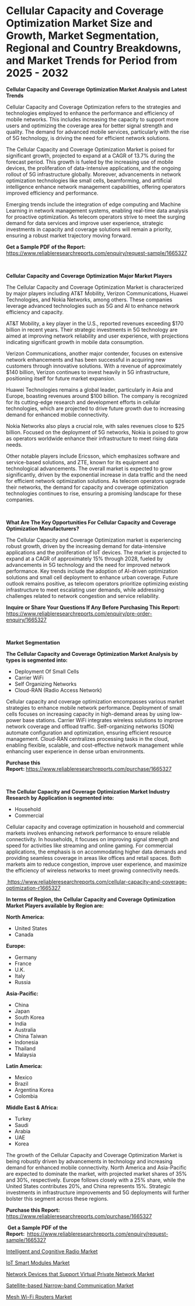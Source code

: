 <p><h1>Cellular Capacity and Coverage Optimization Market Size and Growth, Market Segmentation, Regional and Country Breakdowns, and Market Trends for Period from 2025 -  2032</h1></p><p><strong>Cellular Capacity and Coverage Optimization Market Analysis and Latest Trends</strong></p>
<p><p>Cellular Capacity and Coverage Optimization refers to the strategies and technologies employed to enhance the performance and efficiency of mobile networks. This includes increasing the capacity to support more users and optimizing the coverage area for better signal strength and quality. The demand for advanced mobile services, particularly with the rise of 5G technology, is driving the need for efficient network solutions.</p><p>The Cellular Capacity and Coverage Optimization Market is poised for significant growth, projected to expand at a CAGR of 13.7% during the forecast period. This growth is fueled by the increasing use of mobile devices, the proliferation of data-intensive applications, and the ongoing rollout of 5G infrastructure globally. Moreover, advancements in network optimization technologies like small cells, beamforming, and artificial intelligence enhance network management capabilities, offering operators improved efficiency and performance.</p><p>Emerging trends include the integration of edge computing and Machine Learning in network management systems, enabling real-time data analysis for proactive optimization. As telecom operators strive to meet the surging demand for data services and improve user experience, strategic investments in capacity and coverage solutions will remain a priority, ensuring a robust market trajectory moving forward.</p></p>
<p><strong>Get a Sample PDF of the Report:&nbsp;</strong> <a href="https://www.reliableresearchreports.com/enquiry/request-sample/1665327?utm_campaign=118&utm_medium=2&utm_source=Github&utm_content=ia&utm_term=15022025&utm_id=cellular-capacity-and-coverage-optimization">https://www.reliableresearchreports.com/enquiry/request-sample/1665327</a></p>
<p>&nbsp;</p>
<p><strong>Cellular Capacity and Coverage Optimization Major Market Players</strong></p>
<p><p>The Cellular Capacity and Coverage Optimization Market is characterized by major players including AT&T Mobility, Verizon Communications, Huawei Technologies, and Nokia Networks, among others. These companies leverage advanced technologies such as 5G and AI to enhance network efficiency and capacity.</p><p>AT&T Mobility, a key player in the U.S., reported revenues exceeding $170 billion in recent years. Their strategic investments in 5G technology are aimed at improving network reliability and user experience, with projections indicating significant growth in mobile data consumption.</p><p>Verizon Communications, another major contender, focuses on extensive network enhancements and has been successful in acquiring new customers through innovative solutions. With a revenue of approximately $140 billion, Verizon continues to invest heavily in 5G infrastructure, positioning itself for future market expansion.</p><p>Huawei Technologies remains a global leader, particularly in Asia and Europe, boasting revenues around $100 billion. The company is recognized for its cutting-edge research and development efforts in cellular technologies, which are projected to drive future growth due to increasing demand for enhanced mobile connectivity.</p><p>Nokia Networks also plays a crucial role, with sales revenues close to $25 billion. Focused on the deployment of 5G networks, Nokia is poised to grow as operators worldwide enhance their infrastructure to meet rising data needs.</p><p>Other notable players include Ericsson, which emphasizes software and service-based solutions, and ZTE, known for its equipment and technological advancements. The overall market is expected to grow significantly, driven by the exponential increase in data traffic and the need for efficient network optimization solutions. As telecom operators upgrade their networks, the demand for capacity and coverage optimization technologies continues to rise, ensuring a promising landscape for these companies.</p></p>
<p>&nbsp;</p>
<p><strong>What Are The Key Opportunities For Cellular Capacity and Coverage Optimization Manufacturers?</strong></p>
<p><p>The Cellular Capacity and Coverage Optimization market is experiencing robust growth, driven by the increasing demand for data-intensive applications and the proliferation of IoT devices. The market is projected to expand at a CAGR of approximately 15% through 2028, fueled by advancements in 5G technology and the need for improved network performance. Key trends include the adoption of AI-driven optimization solutions and small cell deployment to enhance urban coverage. Future outlook remains positive, as telecom operators prioritize optimizing existing infrastructure to meet escalating user demands, while addressing challenges related to network congestion and service reliability.</p></p>
<p><strong>Inquire or Share Your Questions If Any Before Purchasing This Report:</strong> <a href="https://www.reliableresearchreports.com/enquiry/pre-order-enquiry/1665327?utm_campaign=118&utm_medium=2&utm_source=Github&utm_content=ia&utm_term=15022025&utm_id=cellular-capacity-and-coverage-optimization">https://www.reliableresearchreports.com/enquiry/pre-order-enquiry/1665327</a></p>
<p>&nbsp;</p>
<p><strong>Market Segmentation</strong></p>
<p><strong>The Cellular Capacity and Coverage Optimization Market Analysis by types is segmented into:</strong></p>
<p><ul><li>Deployment Of Small Cells</li><li>Carrier WiFi</li><li>Self Organizing Networks</li><li>Cloud-RAN (Radio Access Network)</li></ul></p>
<p><p>Cellular capacity and coverage optimization encompasses various market strategies to enhance mobile network performance. Deployment of small cells focuses on increasing capacity in high-demand areas by using low-power base stations. Carrier WiFi integrates wireless solutions to improve network coverage and offload traffic. Self-organizing networks (SON) automate configuration and optimization, ensuring efficient resource management. Cloud-RAN centralizes processing tasks in the cloud, enabling flexible, scalable, and cost-effective network management while enhancing user experience in dense urban environments.</p></p>
<p><strong>Purchase this Report:&nbsp;</strong><a href="https://www.reliableresearchreports.com/purchase/1665327?utm_campaign=118&utm_medium=2&utm_source=Github&utm_content=ia&utm_term=15022025&utm_id=cellular-capacity-and-coverage-optimization">https://www.reliableresearchreports.com/purchase/1665327</a></p>
<p>&nbsp;</p>
<p><strong>The Cellular Capacity and Coverage Optimization Market Industry Research by Application is segmented into:</strong></p>
<p><ul><li>Household</li><li>Commercial</li></ul></p>
<p><p>Cellular capacity and coverage optimization in household and commercial markets involves enhancing network performance to ensure reliable connectivity. In households, it focuses on improving signal strength and speed for activities like streaming and online gaming. For commercial applications, the emphasis is on accommodating higher data demands and providing seamless coverage in areas like offices and retail spaces. Both markets aim to reduce congestion, improve user experience, and maximize the efficiency of wireless networks to meet growing connectivity needs.</p></p>
<p><a href="https://www.reliableresearchreports.com/cellular-capacity-and-coverage-optimization-r1665327?utm_campaign=118&utm_medium=2&utm_source=Github&utm_content=ia&utm_term=15022025&utm_id=cellular-capacity-and-coverage-optimization">&nbsp;https://www.reliableresearchreports.com/cellular-capacity-and-coverage-optimization-r1665327</a></p>
<p><strong>In terms of Region, the Cellular Capacity and Coverage Optimization Market Players available by Region are:</strong></p>
<p>
    <p> <strong> North America: </strong>
        <ul>
            <li>United States</li>
            <li>Canada</li>
        </ul>
        </p> 
    <p> <strong> Europe: </strong>
        <ul>
            <li>Germany</li>
            <li>France</li>
            <li>U.K.</li>
            <li>Italy</li>
            <li>Russia</li>
        </ul>
        </p> 
    <p> <strong> Asia-Pacific: </strong>
        <ul>
            <li>China</li>
            <li>Japan</li>
            <li>South Korea</li>
            <li>India</li>
            <li>Australia</li>
            <li>China Taiwan</li>
            <li>Indonesia</li>
            <li>Thailand</li>
            <li>Malaysia</li>
        </ul>
        </p> 
    <p> <strong> Latin America: </strong>
        <ul>
            <li>Mexico</li>
            <li>Brazil</li>
            <li>Argentina Korea</li>
            <li>Colombia</li>
        </ul>
        </p> 
    <p> <strong> Middle East & Africa: </strong>
        <ul>
            <li>Turkey</li>
            <li>Saudi</li>
            <li>Arabia</li>
            <li>UAE</li>
            <li>Korea</li>
        </ul>
    </p>
    </p>
<p><p>The growth of the Cellular Capacity and Coverage Optimization Market is being robustly driven by advancements in technology and increasing demand for enhanced mobile connectivity. North America and Asia-Pacific are expected to dominate the market, with projected market shares of 35% and 30%, respectively. Europe follows closely with a 25% share, while the United States contributes 20%, and China represents 15%. Strategic investments in infrastructure improvements and 5G deployments will further bolster this segment across these regions.</p></p>
<p><strong>Purchase this Report: </strong><a href="https://www.reliableresearchreports.com/purchase/1665327?utm_campaign=118&utm_medium=2&utm_source=Github&utm_content=ia&utm_term=15022025&utm_id=cellular-capacity-and-coverage-optimization">https://www.reliableresearchreports.com/purchase/1665327</a></p>
<p>&nbsp;<strong>Get a Sample PDF of the Report:&nbsp;&nbsp;</strong><a href="https://www.reliableresearchreports.com/enquiry/request-sample/1665327?utm_campaign=118&utm_medium=2&utm_source=Github&utm_content=ia&utm_term=15022025&utm_id=cellular-capacity-and-coverage-optimization">https://www.reliableresearchreports.com/enquiry/request-sample/1665327</a></p>
<p><strong></strong></p>
<p><p><a href="https://github.com/iroldilom/Market-Research-Report-List-1/blob/main/intelligent-and-cognitive-radio-market.md?utm_campaign=118&utm_medium=2&utm_source=Github&utm_content=ia&utm_term=15022025&utm_id=cellular-capacity-and-coverage-optimization">Intelligent and Cognitive Radio Market</a></p><p><a href="https://github.com/moazugavate/Market-Research-Report-List-1/blob/main/iot-smart-modules-market.md?utm_campaign=118&utm_medium=2&utm_source=Github&utm_content=ia&utm_term=15022025&utm_id=cellular-capacity-and-coverage-optimization">IoT Smart Modules Market</a></p><p><a href="https://github.com/slmagaddam/Market-Research-Report-List-1/blob/main/network-devices-that-support-virtual-private-network-market.md?utm_campaign=118&utm_medium=2&utm_source=Github&utm_content=ia&utm_term=15022025&utm_id=cellular-capacity-and-coverage-optimization">Network Devices that Support Virtual Private Network Market</a></p><p><a href="https://github.com/watzondechao/Market-Research-Report-List-1/blob/main/satellite-based-narrow-band-communication-market.md?utm_campaign=118&utm_medium=2&utm_source=Github&utm_content=ia&utm_term=15022025&utm_id=cellular-capacity-and-coverage-optimization">Satellite-based Narrow-band Communication Market</a></p><p><a href="https://github.com/chkrselia/Market-Research-Report-List-1/blob/main/mesh-wi-fi-routers-market.md?utm_campaign=118&utm_medium=2&utm_source=Github&utm_content=ia&utm_term=15022025&utm_id=cellular-capacity-and-coverage-optimization">Mesh Wi-Fi Routers Market</a></p></p>